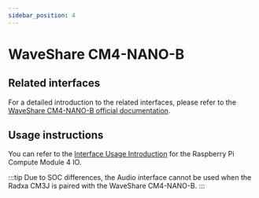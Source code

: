 ```yaml
---
sidebar_position: 4
---
```


# WaveShare CM4-NANO-B

## Related interfaces

For a detailed introduction to the related interfaces, please refer to the [WaveShare CM4-NANO-B official documentation](https://www.waveshare.net/wiki/CM4-NANO-B).

## Usage instructions

You can refer to the [Interface Usage Introduction](../interface-usage/) for the Raspberry Pi Compute Module 4 IO.

:::tip
Due to SOC differences, the Audio interface cannot be used when the Radxa CM3J is paired with the WaveShare CM4-NANO-B.
:::
